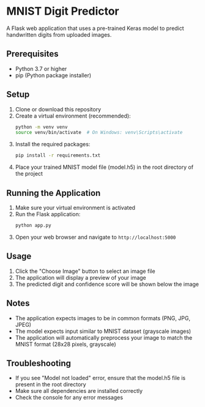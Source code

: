 # MNIST Digit Predictor

A Flask web application that uses a pre-trained Keras model to predict handwritten digits from uploaded images.

## Prerequisites

- Python 3.7 or higher
- pip (Python package installer)

## Setup

1. Clone or download this repository
2. Create a virtual environment (recommended):
   ```bash
   python -m venv venv
   source venv/bin/activate  # On Windows: venv\Scripts\activate
   ```
3. Install the required packages:
   ```bash
   pip install -r requirements.txt
   ```
4. Place your trained MNIST model file (model.h5) in the root directory of the project

## Running the Application

1. Make sure your virtual environment is activated
2. Run the Flask application:
   ```bash
   python app.py
   ```
3. Open your web browser and navigate to `http://localhost:5000`

## Usage

1. Click the "Choose Image" button to select an image file
2. The application will display a preview of your image
3. The predicted digit and confidence score will be shown below the image

## Notes

- The application expects images to be in common formats (PNG, JPG, JPEG)
- The model expects input similar to MNIST dataset (grayscale images)
- The application will automatically preprocess your image to match the MNIST format (28x28 pixels, grayscale)

## Troubleshooting

- If you see "Model not loaded" error, ensure that the model.h5 file is present in the root directory
- Make sure all dependencies are installed correctly
- Check the console for any error messages 